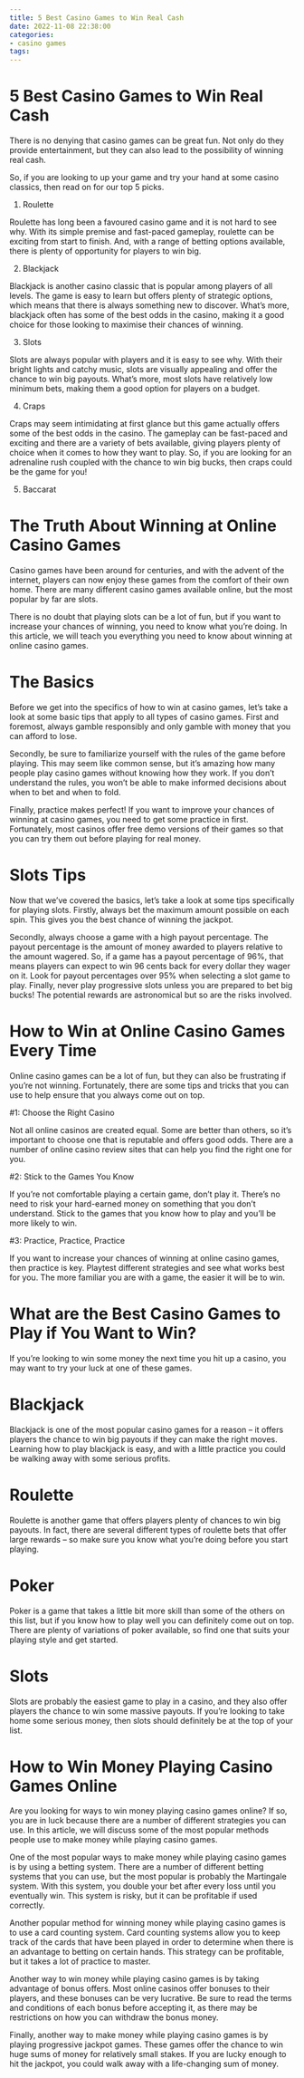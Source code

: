 ```yaml
---
title: 5 Best Casino Games to Win Real Cash
date: 2022-11-08 22:38:00
categories:
- casino games
tags:
---
```



#  5 Best Casino Games to Win Real Cash

There is no denying that casino games can be great fun. Not only do they provide entertainment, but they can also lead to the possibility of winning real cash.

So, if you are looking to up your game and try your hand at some casino classics, then read on for our top 5 picks.

1. Roulette

Roulette has long been a favoured casino game and it is not hard to see why. With its simple premise and fast-paced gameplay, roulette can be exciting from start to finish. And, with a range of betting options available, there is plenty of opportunity for players to win big.

2. Blackjack

Blackjack is another casino classic that is popular among players of all levels. The game is easy to learn but offers plenty of strategic options, which means that there is always something new to discover. What’s more, blackjack often has some of the best odds in the casino, making it a good choice for those looking to maximise their chances of winning.

3. Slots

Slots are always popular with players and it is easy to see why. With their bright lights and catchy music, slots are visually appealing and offer the chance to win big payouts. What’s more, most slots have relatively low minimum bets, making them a good option for players on a budget.

4. Craps

Craps may seem intimidating at first glance but this game actually offers some of the best odds in the casino. The gameplay can be fast-paced and exciting and there are a variety of bets available, giving players plenty of choice when it comes to how they want to play. So, if you are looking for an adrenaline rush coupled with the chance to win big bucks, then craps could be the game for you!

5. Baccarat


#  The Truth About Winning at Online Casino Games

Casino games have been around for centuries, and with the advent of the internet, players can now enjoy these games from the comfort of their own home. There are many different casino games available online, but the most popular by far are slots.

There is no doubt that playing slots can be a lot of fun, but if you want to increase your chances of winning, you need to know what you’re doing. In this article, we will teach you everything you need to know about winning at online casino games.

# The Basics

Before we get into the specifics of how to win at casino games, let’s take a look at some basic tips that apply to all types of casino games. First and foremost, always gamble responsibly and only gamble with money that you can afford to lose.

Secondly, be sure to familiarize yourself with the rules of the game before playing. This may seem like common sense, but it’s amazing how many people play casino games without knowing how they work. If you don’t understand the rules, you won’t be able to make informed decisions about when to bet and when to fold.

Finally, practice makes perfect! If you want to improve your chances of winning at casino games, you need to get some practice in first. Fortunately, most casinos offer free demo versions of their games so that you can try them out before playing for real money.

# Slots Tips

Now that we’ve covered the basics, let’s take a look at some tips specifically for playing slots. Firstly, always bet the maximum amount possible on each spin. This gives you the best chance of winning the jackpot.

Secondly, always choose a game with a high payout percentage. The payout percentage is the amount of money awarded to players relative to the amount wagered. So, if a game has a payout percentage of 96%, that means players can expect to win 96 cents back for every dollar they wager on it. Look for payout percentages over 95% when selecting a slot game to play. Finally, never play progressive slots unless you are prepared to bet big bucks! The potential rewards are astronomical but so are the risks involved.

#  How to Win at Online Casino Games Every Time

Online casino games can be a lot of fun, but they can also be frustrating if you’re not winning. Fortunately, there are some tips and tricks that you can use to help ensure that you always come out on top.

#1: Choose the Right Casino

Not all online casinos are created equal. Some are better than others, so it’s important to choose one that is reputable and offers good odds. There are a number of online casino review sites that can help you find the right one for you.

#2: Stick to the Games You Know

If you’re not comfortable playing a certain game, don’t play it. There’s no need to risk your hard-earned money on something that you don’t understand. Stick to the games that you know how to play and you’ll be more likely to win.

#3: Practice, Practice, Practice

If you want to increase your chances of winning at online casino games, then practice is key. Playtest different strategies and see what works best for you. The more familiar you are with a game, the easier it will be to win.

#  What are the Best Casino Games to Play if You Want to Win?

If you’re looking to win some money the next time you hit up a casino, you may want to try your luck at one of these games.

# Blackjack

Blackjack is one of the most popular casino games for a reason – it offers players the chance to win big payouts if they can make the right moves. Learning how to play blackjack is easy, and with a little practice you could be walking away with some serious profits.

# Roulette

Roulette is another game that offers players plenty of chances to win big payouts. In fact, there are several different types of roulette bets that offer large rewards – so make sure you know what you’re doing before you start playing.

# Poker

Poker is a game that takes a little bit more skill than some of the others on this list, but if you know how to play well you can definitely come out on top. There are plenty of variations of poker available, so find one that suits your playing style and get started.

# Slots

Slots are probably the easiest game to play in a casino, and they also offer players the chance to win some massive payouts. If you’re looking to take home some serious money, then slots should definitely be at the top of your list.

#  How to Win Money Playing Casino Games Online

Are you looking for ways to win money playing casino games online? If so, you are in luck because there are a number of different strategies you can use. In this article, we will discuss some of the most popular methods people use to make money while playing casino games.

One of the most popular ways to make money while playing casino games is by using a betting system. There are a number of different betting systems that you can use, but the most popular is probably the Martingale system. With this system, you double your bet after every loss until you eventually win. This system is risky, but it can be profitable if used correctly.

Another popular method for winning money while playing casino games is to use a card counting system. Card counting systems allow you to keep track of the cards that have been played in order to determine when there is an advantage to betting on certain hands. This strategy can be profitable, but it takes a lot of practice to master.

Another way to win money while playing casino games is by taking advantage of bonus offers. Most online casinos offer bonuses to their players, and these bonuses can be very lucrative. Be sure to read the terms and conditions of each bonus before accepting it, as there may be restrictions on how you can withdraw the bonus money.

Finally, another way to make money while playing casino games is by playing progressive jackpot games. These games offer the chance to win huge sums of money for relatively small stakes. If you are lucky enough to hit the jackpot, you could walk away with a life-changing sum of money.